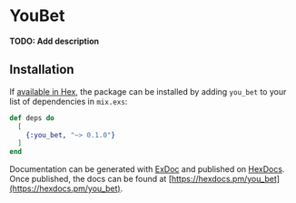 # YouBet

**TODO: Add description**

## Installation

If [available in Hex](https://hex.pm/docs/publish), the package can be installed
by adding `you_bet` to your list of dependencies in `mix.exs`:

```elixir
def deps do
  [
    {:you_bet, "~> 0.1.0"}
  ]
end
```

Documentation can be generated with [ExDoc](https://github.com/elixir-lang/ex_doc)
and published on [HexDocs](https://hexdocs.pm). Once published, the docs can
be found at [https://hexdocs.pm/you_bet](https://hexdocs.pm/you_bet).

